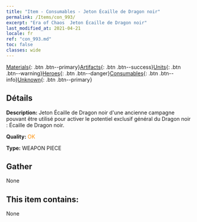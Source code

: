 ```yaml
---
title: "Item - Consumables - Jeton Écaille de Dragon noir"
permalink: /Items/con_993/
excerpt: "Era of Chaos  Jeton Écaille de Dragon noir"
last_modified_at: 2021-04-21
locale: fr
ref: "con_993.md"
toc: false
classes: wide
---
```

 [Materials](/fr/Items/){: .btn .btn--primary}[Artifacts](/fr/Items/Artifacts/){: .btn .btn--success}[Units](/fr/Items/Units/){: .btn .btn--warning}[Heroes](/fr/Items/Heroes/){: .btn .btn--danger}[Consumables](/fr/Items/Consumables/){: .btn .btn--info}[Unknown](/fr/Items/Unknown/){: .btn .btn--primary}

## Détails
 **Description:** Jeton Écaille de Dragon noir d'une ancienne campagne pouvant être utilisé pour activer le potentiel exclusif général du Dragon noir : Écaille de Dragon noir.

 **Quality:** <span style="color: #FF8C00">OK</span>

 **Type:** WEAPON PIECE

## Gather

  None

## This item contains:

  None

